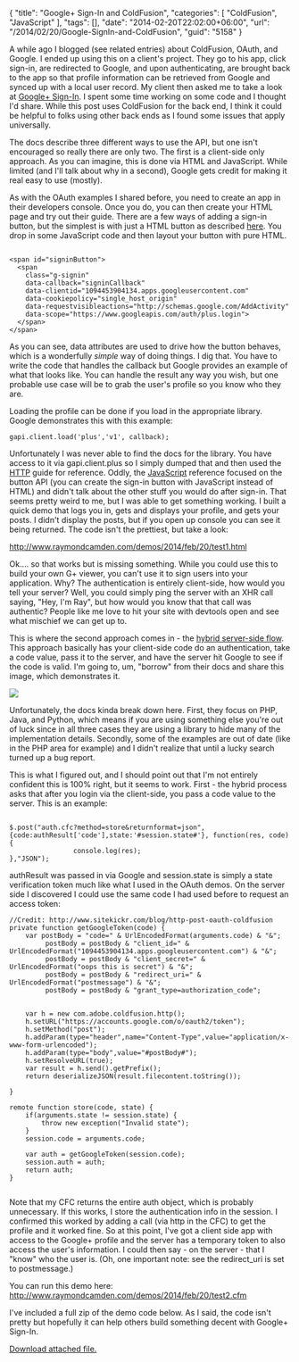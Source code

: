 {
	"title": "Google+ Sign-In and ColdFusion",
	"categories": [
		"ColdFusion",
		"JavaScript"
	],
	"tags": [],
	"date": "2014-02-20T22:02:00+06:00",
	"url": "/2014/02/20/Google-SignIn-and-ColdFusion",
	"guid": "5158"
}

<p>
A while ago I blogged (see related entries) about ColdFusion, OAuth, and Google. I ended up using this on a client's project. They go to his app, click sign-in, are redirected to Google, and upon authenticating, are brought back to the app so that profile information can be retrieved from Google and synced up with a local user record. My client then asked me to take a look at <a href="https://developers.google.com/+/web/signin/">Google+ Sign-In</a>. I spent some time working on some code and I thought I'd share. While this post uses ColdFusion for the back end, I think it could be helpful to folks using other back ends as I found some issues that apply universally. 
</p>
<!--more-->
<p>
The docs describe three different ways to use the API, but one isn't encouraged so really there are only two. The first is a client-side only approach. As you can imagine, this is done via HTML and JavaScript. While limited (and I'll talk about why in a second), Google gets credit for making it real easy to use (mostly). 
</p>

<p>
As with the OAuth examples I shared before, you need to create an app in their developers console. Once you do, you can then create your HTML page and try out their guide. There are a few ways of adding a sign-in button, but the simplest is with just a HTML button as described <a href="https://developers.google.com/+/web/signin/add-button">here</a>. You drop in some JavaScript code and then layout your button with pure HTML.
</p>

<pre><code class="language-markup">
&lt;span id=&quot;signinButton&quot;&gt;
  &lt;span
    class=&quot;g-signin&quot;
    data-callback=&quot;signinCallback&quot;
    data-clientid=&quot;1094453904134.apps.googleusercontent.com&quot;
    data-cookiepolicy=&quot;single_host_origin&quot;
    data-requestvisibleactions=&quot;http:&#x2F;&#x2F;schemas.google.com&#x2F;AddActivity&quot;
    data-scope=&quot;https:&#x2F;&#x2F;www.googleapis.com&#x2F;auth&#x2F;plus.login&quot;&gt;
  &lt;&#x2F;span&gt;
&lt;&#x2F;span&gt;
</code></pre>

<p>
As you can see, data attributes are used to drive how the button behaves, which is a wonderfully <i>simple</i> way of doing things. I dig that. You have to write the code that handles the callback but Google provides an example of what that looks like. You can handle the result any way you wish, but one probable use case will be to grab the user's profile so you know who they are.
</p>

<p>
Loading the profile can be done if you load in the appropriate library. Google demonstrates this with this example: 		    
</p>

<pre><code class="language-javascript">gapi.client.load('plus','v1', callback);</code></pre>

<p>
Unfortunately I was never able to find the docs for the library. You have access to it via gapi.client.plus so I simply dumped that and then used the <a href="https://developers.google.com/+/api/">HTTP</a> guide for reference. Oddly, the <a href="https://developers.google.com/+/web/api/javascript">JavaScript</a> reference focused on the button API (you can create the sign-in button with JavaScript instead of HTML) and didn't talk about the other stuff you would do after sign-in. That seems pretty weird to me, but I was able to get something working. I built a quick demo that logs you in, gets and displays your profile, and gets your posts. I didn't display the posts, but if you open up console you can see it being returned. The code isn't the prettiest, but take a look:
</p>

<p>
<a href="http://www.raymondcamden.com/demos/2014/feb/20/test1.html">http://www.raymondcamden.com/demos/2014/feb/20/test1.html</a>
</p>

<p>
Ok.... so that works but is missing something. While you could use this to build your own G+ viewer, you can't use it to sign users into your application. Why? The authentication is entirely client-side, how would you tell your server? Well, you could simply ping the server with an XHR call saying, "Hey, I'm Ray", but how would you know that that call was authentic? People like me love to hit your site with devtools open and see what mischief we can get up to. 
</p>

<p>
This is where the second approach comes in - the <a href="https://developers.google.com/+/web/signin/server-side-flow">hybrid server-side flow</a>. This approach basically has your client-side code do an authentication, take a code value, pass it to the server, and have the server hit Google to see if the code is valid. I'm going to, um, "borrow" from their docs and share this image, which demonstrates it.
</p>

<p>
<img src="http://www.raymondcamden.com/images/server_side_code_flow.png" />
</p>

<p>
Unfortunately, the docs kinda break down here. First, they focus on PHP, Java, and Python, which means if you are using something else you're out of luck since in all three cases they are using a library to hide many of the implementation details. Secondly, some of the examples are out of date (like in the PHP area for example) and I didn't realize that until a lucky search turned up a bug report. 
</p>

<p>
This is what I figured out, and I should point out that I'm not entirely confident this is 100% right, but it seems to work. First - the hybrid process asks that after you login via the client-side, you pass a code value to the server. This is an example:
</p>

<pre><code class="language-javascript">
$.post("auth.cfc?method=store&returnformat=json", {code:authResult['code'],state:'#session.state#'}, function(res, code) {
		    	console.log(res);
},"JSON");
</code></pre>

<p>
authResult was passed in via Google and session.state is simply a state verification token much like what I used in the OAuth demos. On the server side I discovered I could use the same code I had used before to request an access token:
</p>

<pre><code class="language-javascript">//Credit: http://www.sitekickr.com/blog/http-post-oauth-coldfusion
private function getGoogleToken(code) {
	var postBody = "code=" & UrlEncodedFormat(arguments.code) & "&";
		 postBody = postBody & "client_id=" & UrlEncodedFormat("1094453904134.apps.googleusercontent.com") & "&";
		 postBody = postBody & "client_secret=" & UrlEncodedFormat("oops this is secret") & "&";
		 postBody = postBody & "redirect_uri=" & UrlEncodedFormat("postmessage") & "&";
		 postBody = postBody & "grant_type=authorization_code";


	var h = new com.adobe.coldfusion.http();
	h.setURL("https://accounts.google.com/o/oauth2/token");
	h.setMethod("post");
	h.addParam(type="header",name="Content-Type",value="application/x-www-form-urlencoded");
	h.addParam(type="body",value="#postBody#");
	h.setResolveURL(true);
	var result = h.send().getPrefix();
	return deserializeJSON(result.filecontent.toString());

}

remote function store(code, state) {
	if(arguments.state != session.state) {
		throw new exception("Invalid state");
	}
	session.code = arguments.code;

	var auth = getGoogleToken(session.code);
	session.auth = auth;
	return auth;
}

</code></pre>

<p>
Note that my CFC returns the entire auth object, which is probably unnecessary. If this works, I store the authentication info in the session. I confirmed this worked by adding a call (via http in the CFC) to get the profile and it worked fine. So at this point, I've got a client side app with access to the Google+ profile and the server has a temporary token to also access the user's information. I could then say - on the server - that I "know" who the user is. (Oh, one important note: see the redirect_uri is set to postmessage.)
</p>

<p>
You can run this demo here: <a href="http://www.raymondcamden.com/demos/2014/feb/20/test2.cfm">http://www.raymondcamden.com/demos/2014/feb/20/test2.cfm</a>
</p>

<p>
I've included a full zip of the demo code below. As I said, the code isn't pretty but hopefully it can help others build something decent with Google+ Sign-In.
</p><p><a href='enclosures/C%3A%5Chosts%5C2013%2Eraymondcamden%2Ecom%5Cenclosures%2Fgoogleplus1%2Ezip'>Download attached file.</a></p>